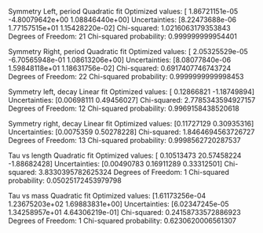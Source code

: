 Symmetry Left, period
Quadratic fit
Optimized values: [ 1.86721151e-05 -4.80079642e+00  1.08846440e+00]
Uncertainties: [8.22473688e-06 1.77157515e+01 1.15428220e-02]
Chi-squared: 1.0216063179353843
Degrees of Freedom: 21
Chi-squared probability: 0.999999999954401

Symmetry Right, period
Quadratic fit
Optimized values: [ 2.05325529e-05 -6.70565948e-01  1.08613206e+00]
Uncertainties: [8.08077840e-06 1.59848118e+01 1.18631756e-02]
Chi-squared: 0.6917407746743724
Degrees of Freedom: 22
Chi-squared probability: 0.9999999999998453

Symmetry left, decay
Linear fit
Optimized values: [ 0.12866821 -1.18749894]
Uncertainties: [0.00698111 0.49456027]
Chi-squared: 2.7785343594927157
Degrees of Freedom: 12
Chi-squared probability: 0.9969158438520618

Symmetry right, decay
Linear fit
Optimized values: [0.11727129 0.30935316]
Uncertainties: [0.0075359  0.50278228]
Chi-squared: 1.8464694563726727
Degrees of Freedom: 13
Chi-squared probability: 0.9998562720287537

Tau vs length
Quadratic fit
Optimized values: [ 0.10513473 20.57458224 -1.88682428]
Uncertainties: [0.00490783 0.16911289 0.33312501]
Chi-squared: 3.8330395782625324
Degrees of Freedom: 1
Chi-squared probability: 0.05025172453979798

Tau vs mass
Quadratic fit
Optimized values: [1.61173256e-04 1.23675203e+02 1.69883831e+00]
Uncertainties: [6.02347245e-05 1.34258957e+01 4.64306219e-01]
Chi-squared: 0.24158733572886923
Degrees of Freedom: 1
Chi-squared probability: 0.6230620006561307
